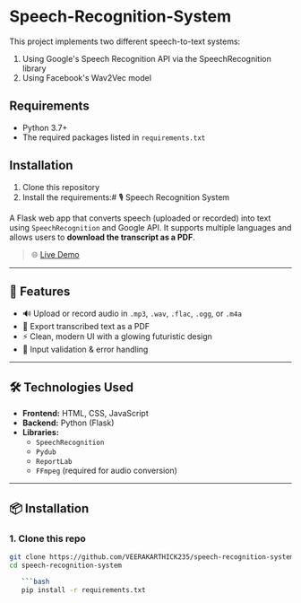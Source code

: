 # Speech-Recognition-System

This project implements two different speech-to-text systems:
1. Using Google's Speech Recognition API via the SpeechRecognition library
2. Using Facebook's Wav2Vec model

## Requirements

- Python 3.7+
- The required packages listed in `requirements.txt`

## Installation

1. Clone this repository
2. Install the requirements:# 🎙️ Speech Recognition System

A Flask web app that converts speech (uploaded or recorded) into text using `SpeechRecognition` and Google API. It supports multiple languages and allows users to **download the transcript as a PDF**.

> 🌐 [Live Demo](https://speech-recognition-system-srs.onrender.com/)  


---

## 🚀 Features

- 🔊 Upload or record audio in `.mp3`, `.wav`, `.flac`, `.ogg`, or `.m4a`
- 📄 Export transcribed text as a PDF
- ⚡ Clean, modern UI with a glowing futuristic design
- 🔐 Input validation & error handling

---

## 🛠️ Technologies Used

- **Frontend:** HTML, CSS, JavaScript  
- **Backend:** Python (Flask)  
- **Libraries:**  
  - `SpeechRecognition`  
  - `Pydub`  
  - `ReportLab`  
  - `FFmpeg` (required for audio conversion)

---

## 📦 Installation

### 1. Clone this repo

```bash
git clone https://github.com/VEERAKARTHICK235/speech-recognition-system.git
cd speech-recognition-system

   ```bash
   pip install -r requirements.txt
